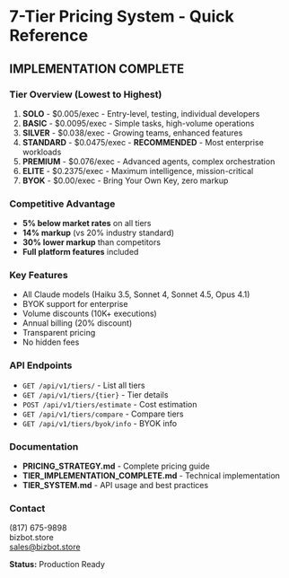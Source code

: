 # 7-Tier Pricing System - Quick Reference

##  IMPLEMENTATION COMPLETE

### Tier Overview (Lowest to Highest)

1. **SOLO** - $0.005/exec - Entry-level, testing, individual developers
2. **BASIC** - $0.0095/exec - Simple tasks, high-volume operations  
3. **SILVER** - $0.038/exec - Growing teams, enhanced features
4. **STANDARD** - $0.0475/exec - **RECOMMENDED** - Most enterprise workloads
5. **PREMIUM** - $0.076/exec - Advanced agents, complex orchestration
6. **ELITE** - $0.2375/exec - Maximum intelligence, mission-critical
7. **BYOK** - $0.00/exec - Bring Your Own Key, zero markup

### Competitive Advantage

- **5% below market rates** on all tiers
- **14% markup** (vs 20% industry standard)
- **30% lower markup** than competitors
- **Full platform features** included

### Key Features

-  All Claude models (Haiku 3.5, Sonnet 4, Sonnet 4.5, Opus 4.1)
-  BYOK support for enterprise
-  Volume discounts (10K+ executions)
-  Annual billing (20% discount)
-  Transparent pricing
-  No hidden fees

### API Endpoints

- `GET /api/v1/tiers/` - List all tiers
- `GET /api/v1/tiers/{tier}` - Tier details
- `POST /api/v1/tiers/estimate` - Cost estimation
- `GET /api/v1/tiers/compare` - Compare tiers
- `GET /api/v1/tiers/byok/info` - BYOK info

### Documentation

- **PRICING_STRATEGY.md** - Complete pricing guide
- **TIER_IMPLEMENTATION_COMPLETE.md** - Technical implementation
- **TIER_SYSTEM.md** - API usage and best practices

### Contact

 (817) 675-9898  
 bizbot.store  
 sales@bizbot.store

**Status:** Production Ready 
